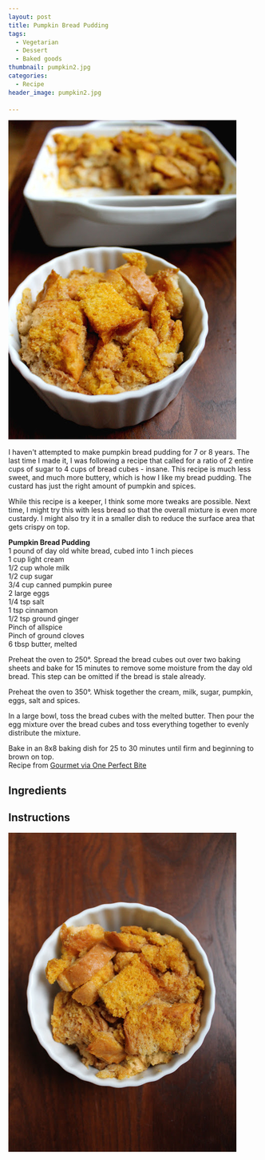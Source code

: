 ```yaml
---
layout: post
title: Pumpkin Bread Pudding
tags:
  - Vegetarian
  - Dessert
  - Baked goods
thumbnail: pumpkin2.jpg
categories:
  - Recipe
header_image: pumpkin2.jpg

---
```


![Image of Pumpkin Bread Pudding.](/upload/pumpkin2.jpg)

I haven't attempted to make pumpkin bread pudding for 7 or 8 years. The last time I made it, I was following a recipe that called for a ratio of 2 entire cups of sugar to 4 cups of bread cubes - insane. This recipe is much less sweet, and much more buttery, which is how I like my bread pudding. The custard has just the right amount of pumpkin and spices.  
  
While this recipe is a keeper, I think some more tweaks are possible. Next time, I might try this with less bread so that the overall mixture is even more custardy. I might also try it in a smaller dish to reduce the surface area that gets crispy on top.  
  

  
  
**Pumpkin Bread Pudding**  
1 pound of day old white bread, cubed into 1 inch pieces  
1 cup light cream  
1/2 cup whole milk  
1/2 cup sugar  
3/4 cup canned pumpkin puree  
2 large eggs  
1/4 tsp salt  
1 tsp cinnamon  
1/2 tsp ground ginger  
Pinch of allspice  
Pinch of ground cloves  
6 tbsp butter, melted  
  
Preheat the oven to 250°. Spread the bread cubes out over two baking sheets and bake for 15 minutes to remove some moisture from the day old bread. This step can be omitted if the bread is stale already.  
  
Preheat the oven to 350°. Whisk together the cream, milk, sugar, pumpkin, eggs, salt and spices.  
  
In a large bowl, toss the bread cubes with the melted butter. Then pour the egg mixture over the bread cubes and toss everything together to evenly distribute the mixture.  
  
Bake in an 8x8 baking dish for 25 to 30 minutes until firm and beginning to brown on top.  
Recipe from [Gourmet via One Perfect Bite](http://oneperfectbite.blogspot.com/2012/10/pumpkin-bread-pudding.html)

## Ingredients



## Instructions







![Image of Pumpkin Bread Pudding.](/upload/pumpkin1.jpg)